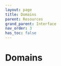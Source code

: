 ```yaml
---
layout: page
title: Domains
parent: Resources
grand_parent: Interface
nav_order: 3
has_toc: false
---
```


# Domains